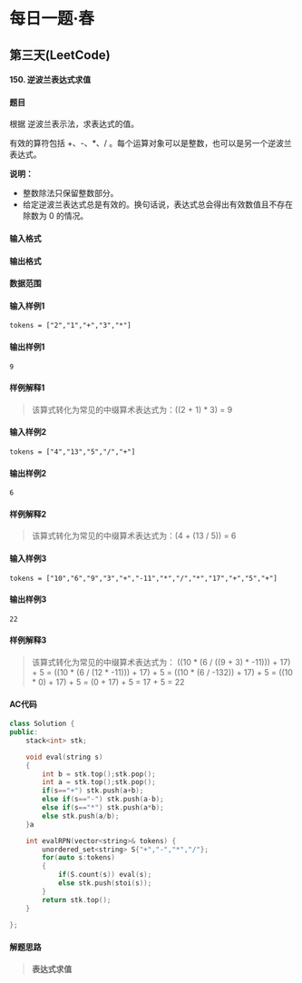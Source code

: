 # 每日一题·春

## 第三天(LeetCode)

#### 150. 逆波兰表达式求值

#### 题目

根据 逆波兰表示法，求表达式的值。

有效的算符包括 +、-、*、/ 。每个运算对象可以是整数，也可以是另一个逆波兰表达式。

 

**说明：**

- 整数除法只保留整数部分。
- 给定逆波兰表达式总是有效的。换句话说，表达式总会得出有效数值且不存在除数为 0 的情况。



#### 输入格式



#### 输出格式



#### 数据范围



#### 输入样例1

```
tokens = ["2","1","+","3","*"]
```

#### 输出样例1

```
9
```

#### 样例解释1

> 该算式转化为常见的中缀算术表达式为：((2 + 1) * 3) = 9

#### 输入样例2

```
tokens = ["4","13","5","/","+"]
```

#### 输出样例2

```
6
```

#### 样例解释2

> 该算式转化为常见的中缀算术表达式为：(4 + (13 / 5)) = 6

#### 输入样例3

```
tokens = ["10","6","9","3","+","-11","*","/","*","17","+","5","+"]
```

#### 输出样例3

```
22
```

#### 样例解释3

> 该算式转化为常见的中缀算术表达式为：
>   ((10 * (6 / ((9 + 3) * -11))) + 17) + 5
> = ((10 * (6 / (12 * -11))) + 17) + 5
> = ((10 * (6 / -132)) + 17) + 5
> = ((10 * 0) + 17) + 5
> = (0 + 17) + 5
> = 17 + 5
> = 22

#### AC代码

```c++
class Solution {
public:
    stack<int> stk;

    void eval(string s)
    {
        int b = stk.top();stk.pop();
        int a = stk.top();stk.pop();
        if(s=="+") stk.push(a+b);
        else if(s=="-") stk.push(a-b);
        else if(s=="*") stk.push(a*b);
        else stk.push(a/b);
    }a

    int evalRPN(vector<string>& tokens) {
        unordered_set<string> S{"+","-","*","/"};
        for(auto s:tokens)
        {
            if(S.count(s)) eval(s);
            else stk.push(stoi(s));
        } 
        return stk.top();
    }        
        
};
```

#### 解题思路

> **表达式求值**

>


